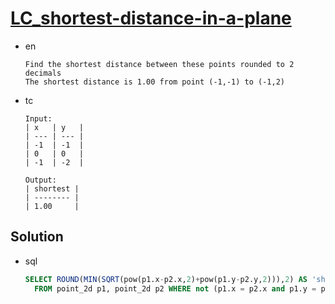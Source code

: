 # [LC_shortest-distance-in-a-plane](https://leetcode.com/problems/shortest-distance-in-a-plane)

* en

  ```en
  Find the shortest distance between these points rounded to 2 decimals
  The shortest distance is 1.00 from point (-1,-1) to (-1,2)
  ```

* tc

  ```tc
  Input:
  | x   | y   |
  | --- | --- |
  | -1  | -1  |
  | 0   | 0   |
  | -1  | -2  |

  Output:
  | shortest |
  | -------- |
  | 1.00     |
  ```

## Solution

* sql

  ```sql
  SELECT ROUND(MIN(SQRT(pow(p1.x-p2.x,2)+pow(p1.y-p2.y,2))),2) AS 'shortest'
    FROM point_2d p1, point_2d p2 WHERE not (p1.x = p2.x and p1.y = p2.y)
  ```
